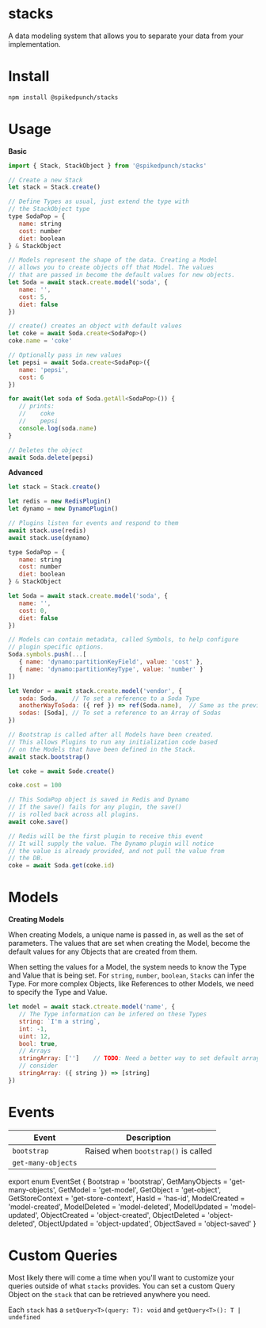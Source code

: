 # stacks

A data modeling system that allows you to separate your data from your implementation.


# Install

```bash
npm install @spikedpunch/stacks
```

# Usage

**Basic**

```js
import { Stack, StackObject } from '@spikedpunch/stacks'

// Create a new Stack
let stack = Stack.create()

// Define Types as usual, just extend the type with
// the StackObject type
type SodaPop = {
   name: string
   cost: number
   diet: boolean
} & StackObject

// Models represent the shape of the data. Creating a Model
// allows you to create objects off that Model. The values
// that are passed in become the default values for new objects.
let Soda = await stack.create.model('soda', {
   name: '',
   cost: 5,
   diet: false
})

// create() creates an object with default values
let coke = await Soda.create<SodaPop>()
coke.name = 'coke'

// Optionally pass in new values
let pepsi = await Soda.create<SodaPop>({
   name: 'pepsi',
   cost: 6
})

for await(let soda of Soda.getAll<SodaPop>()) {
   // prints:
   //    coke
   //    pepsi
   console.log(soda.name)
}

// Deletes the object
await Soda.delete(pepsi)
```

**Advanced**

```js
let stack = Stack.create()

let redis = new RedisPlugin()
let dynamo = new DynamoPlugin()

// Plugins listen for events and respond to them
await stack.use(redis)
await stack.use(dynamo)

type SodaPop = {
   name: string
   cost: number
   diet: boolean
} & StackObject

let Soda = await stack.create.model('soda', {
   name: '',
   cost: 0,
   diet: false
})

// Models can contain metadata, called Symbols, to help configure
// plugin specific options.
Soda.symbols.push(...[
   { name: 'dynamo:partitionKeyField', value: 'cost' },
   { name: 'dynamo:partitionKeyType', value: 'number' }
])

let Vendor = await stack.create.model('vendor', {
   soda: Soda,    // To set a reference to a Soda Type
   anotherWayToSoda: ({ ref }) => ref(Soda.name),  // Same as the previous
   sodas: [Soda], // To set a reference to an Array of Sodas
})

// Bootstrap is called after all Models have been created.
// This allows Plugins to run any initialization code based
// on the Models that have been defined in the Stack.
await stack.bootstrap()

let coke = await Sode.create()

coke.cost = 100

// This SodaPop object is saved in Redis and Dynamo
// If the save() fails for any plugin, the save()
// is rolled back across all plugins.
await coke.save()

// Redis will be the first plugin to receive this event
// It will supply the value. The Dynamo plugin will notice
// the value is already provided, and not pull the value from
// the DB.
coke = await Soda.get(coke.id)
```

# Models

**Creating Models**

When creating Models, a unique name is passed in, as well as the set of parameters. The values that are set when creating the Model, become the default values for any Objects that are created from them.

When setting the values for a Model, the system needs to know the Type and Value that is being set. For `string`, `number`, `boolean`, `Stacks` can infer the Type. For more complex Objects, like References to other Models, we need to specify the Type and Value.

```js
let model = await stack.ctreate.model('name', {
   // The Type information can be infered on these Types
   string: `I'm a string`,
   int: -1,
   uint: 12,
   bool: true,
   // Arrays
   stringArray: ['']    // TODO: Need a better way to set default arrays
   // consider
   stringArray: ({ string }) => [string]
})

```


# Events

| Event | Description |
|---|---|
| `bootstrap` | Raised when `bootstrap()` is called |
| `get-many-objects` | 

export enum EventSet {
   Bootstrap = 'bootstrap',
   GetManyObjects = 'get-many-objects',
   GetModel = 'get-model',
   GetObject = 'get-object',
   GetStoreContext = 'get-store-context',
   HasId = 'has-id',
   ModelCreated = 'model-created',
   ModelDeleted = 'model-deleted',
   ModelUpdated = 'model-updated',
   ObjectCreated = 'object-created',
   ObjectDeleted = 'object-deleted',
   ObjectUpdated = 'object-updated',
   ObjectSaved = 'object-saved'
}

# Custom Queries

Most likely there will come a time when you'll want to customize your queries outside of what `stacks` provides. You can set a custom Query Object
on the `stack` that can be retrieved anywhere you need.

Each `stack` has a `setQuery<T>(query: T): void` and `getQuery<T>(): T | undefined`
